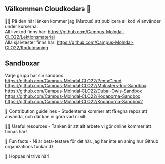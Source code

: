## Välkommen Cloudkodare 👋

🙋‍♀️ På den här länken kommer jag (Marcus) att publicera all kod vi använder under kurserna. 
<br>All livekod finns här: https://github.com/Campus-Molndal-CLO22/Lektionsmaterial
<br>Alla självtester finns här: https://github.com/Campus-Molndal-CLO22/Kodutmaning

## Sandboxar ##
Varje grupp har sin sandbox
<br>https://github.com/Campus-Molndal-CLO22/PentaCloud
<br>https://github.com/Campus-Molndal-CLO22/Molnsters-Inc-Sandbox
<br>https://github.com/Campus-Molndal-CLO22/Dubai-Owls-Sandbox
<br>https://github.com/Campus-Molndal-CLO22/Kodaporna-Sandbox
<br>https://github.com/Campus-Molndal-CLO22/Kodaporna-Sandbox2

🌈 Contribution guidelines - Studenterna kommer att få egna repos att använda, och där kan ni göra vad ni vill.

👩‍💻 Useful resources - Tanken är att allt arbete vi gör online kommer att finnas här!

🍿 Fun facts - Ni är beta-testare för det här. jag har inte en aning hur Github organizations funkar :D

🧙 Hoppas ni trivs här!
